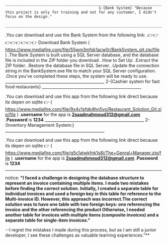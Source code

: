                                       ______________________________________________________________________________________________________________________________
                                              1-{Bank System} "Because this project is only for training and not for any customer, I didn't focus on the design."
                                      ______________________________________________________________________________________________________________________________

.You can download and use the Bank System from the following link:
.👉👉👉👉👉👉👉👉 Download Bank System  ( https://www.mediafire.com/file/55wm3mfsk1acw0r/BankSystem_git.zip/file )
.The Bank System is built using a SQL Server database, and the database file is included in the ZIP folder you download.
.How to Set Up:
.Extract the ZIP folder.
.Restore the database file in SQL Server.
.Update the connection string in the BankSystem.exe file to match your SQL Server configuration.
.Once you've completed these steps, the system will be ready to use.
                                                        __________________________________________________
                                                           2-{Cashier system for fast food restaurants}
                                                        __________________________________________________

.You can download and use this app  from the following link direct because its depen on sqlite 👉 (  https://www.mediafire.com/file/9x4v1sfgb4hn5ys/Restaurant_Solution_Git.zip/file   )
.**username** for the app is **2saadmahmoud312@gmail.com**
.**Password** is **1234**
                                                        __________________________________________________
                                                            2-{Inventory Management System:}
                                                        __________________________________________________

.You can download and use this app  from the following link direct because its depen on sqlite 👉 (  https://www.mediafire.com/file/g5c1atwkfnk1s8i/The+Genral+Manager.zip/file   )
.**username** for the app is **2saadmahmoud312@gmail.com**
.**Password** is **1234**
______________________________________________________________________________________________________________________________________________________________________________________________________
notice:
**"I faced a challenge in designing the database structure to represent an invoice containing multiple items. I made two mistakes before finding the correct solution. Initially, 
I created a separate table for individual invoices and used a foreign key in this table for reference to the Multi-invoice ID. However, this approach was incorrect.The correct solution 
was to have one table with two foreign keys: one referencing the invoice and the other referencing the product Otherwise, I needed another table for invoices with multiple items
(composite invoices) and a separate table for single-item invoices."**

--I regret the mistakes I made during this process, but as I am still a junior developer, I see these challenges as valuable learning experiences."**

